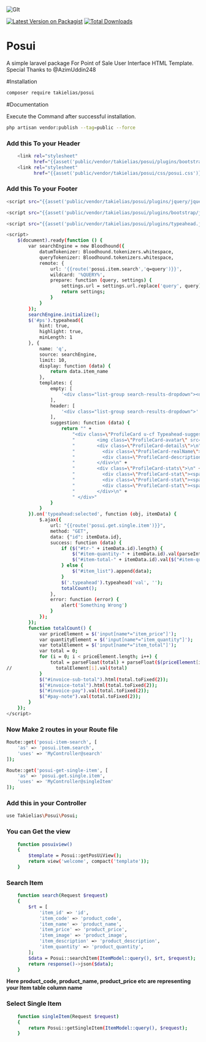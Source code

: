 ![GIt](https://user-images.githubusercontent.com/38932580/62421779-1a73f700-b6c9-11e9-9fdb-26303a3dcdb0.gif)

[![Latest Version on Packagist][ico-version]][link-packagist]
[![Total Downloads][ico-downloads]][link-downloads]

# Posui
A simple laravel package For Point of Sale User Interface HTML Template. Special Thanks to @AzimUddin248

#Installation
```sh
composer require takielias/posui
```
#Documentation

Execute the Command after successful installation. 
```sh
php artisan vendor:publish --tag=public --force
```

### Add this To your Header
```sh
    <link rel="stylesheet"
          href="{{asset('public/vendor/takielias/posui/plugins/bootstrap/css/bootstrap.min.css')}}">
    <link rel="stylesheet"
          href="{{asset('public/vendor/takielias/posui/css/posui.css')}}">
```

### Add this To your Footer
```sh
<script src="{{asset('public/vendor/takielias/posui/plugins/jquery/jquery-3.4.1.min.js')}}"></script>

<script src="{{asset('public/vendor/takielias/posui/plugins/bootstrap/js/bootstrap.min.js')}}"></script>

<script src="{{asset('public/vendor/takielias/posui/plugins/typeahead.js/typeahead.bundle.js')}}"></script>

<script>
    $(document).ready(function () {
        var searchEngine = new Bloodhound({
            datumTokenizer: Bloodhound.tokenizers.whitespace,
            queryTokenizer: Bloodhound.tokenizers.whitespace,
            remote: {
                url: '{{route('posui.item.search','q=query')}}',
                wildcard: '%QUERY%',
                prepare: function (query, settings) {
                    settings.url = settings.url.replace('query', query);
                    return settings;
                }
            }
        });
        searchEngine.initialize();
        $('#ps').typeahead({
            hint: true,
            highlight: true,
            minLength: 1
        }, {
            name: 'q',
            source: searchEngine,
            limit: 10,
            display: function (data) {
                return data.item_name
            },
            templates: {
                empty: [
                    '<div class="list-group search-results-dropdown"><div class="list-group-item">Nothing Found.</div></div>'
                ],
                header: [
                    '<div class="list-group search-results-dropdown">'
                ],
                suggestion: function (data) {
                    return "" +
                        "<div class=\"ProfileCard u-cf Typeahead-suggestion Typeahead-selectable\">\n" +
                        "        <img class=\"ProfileCard-avatar\" src=" + data.item_image + ">\n" +
                        "        <div class=\"ProfileCard-details\">\n" +
                        "          <div class=\"ProfileCard-realName\"> " + data.item_name + "</div>\n" +
                        "          <div class=\"ProfileCard-description\"> " + data.item_description + "</div>\n" +
                        "        </div>\n" +
                        "        <div class=\"ProfileCard-stats\">\n" +
                        "          <div class=\"ProfileCard-stat\"><span class=\"ProfileCard-stat-label\">Item Code : </span><b>" + data.item_code + "</b></div>\n" +
                        "          <div class=\"ProfileCard-stat\"><span class=\"ProfileCard-stat-label\">Price : </span><b>" + data.item_price + "</b></div>\n" +
                        "          <div class=\"ProfileCard-stat\"><span class=\"ProfileCard-stat-label\">Available Quantity : </span><b>" + data.item_quantity + "</b></div>\n" +
                        "        </div>\n" +
                        " </div>"
                }
            }
        }).on('typeahead:selected', function (obj, itemData) {
            $.ajax({
                url: "{{route('posui.get.single.item')}}",
                method: "GET",
                data: {"id": itemData.id},
                success: function (data) {
                    if ($("#tr-" + itemData.id).length) {
                        $("#item-quantity-" + itemData.id).val(parseInt($("#item-quantity-" + itemData.id).val()) + 1);
                        $("#item-total-" + itemData.id).val($("#item-quantity-" + itemData.id).val() * $("#item-price-" + itemData.id).val());
                    } else {
                        $("#item_list").append(data);
                    }
                    $('.typeahead').typeahead('val', '');
                    totalCount();
                },
                error: function (error) {
                    alert('Something Wrong')
                }
            });
        });
        function totalCount() {
            var priceElement = $('input[name*="item_price"]');
            var quantityElement = $('input[name*="item_quantity"]');
            var totalElement = $('input[name*="item_total"]');
            var total = 0;
            for (i = 0; i < priceElement.length; i++) {
                total = parseFloat(total) + parseFloat($(priceElement[i]).val() * $(quantityElement[i]).val());
//                totalElement[i].val(total)
            }
            $("#invoice-sub-total").html(total.toFixed(2));
            $("#invoice-total").html(total.toFixed(2));
            $("#invoice-pay").val(total.toFixed(2));
            $("#pay-note").val(total.toFixed(2));
        }
    });
</script>
```

### Now Make 2 routes in your Route file

```sh
Route::get('posui-item-search', [
    'as' => 'posui.item.search',
    'uses' => 'MyController@search'
]);

Route::get('posui-get-single-item', [
    'as' => 'posui.get.single.item',
    'uses' => 'MyController@singleItem'
]);
```

### Add this in your Controller
```sh 
use Takielias\Posui\Posui;
```

### You can Get the view
```sh
    function posuiview()
    {
        $template = Posui::getPosUiView();
        return view('welcome', compact('template'));
    }
```

### Search Item
```sh
    function search(Request $request)
    {
        $rt = [
            'item_id' => 'id',
            'item_code' => 'product_code',
            'item_name' => 'product_name',
            'item_price' => 'product_price',
            'item_image' => 'product_image',
            'item_description' => 'product_description',
            'item_quantity' => 'product_quantity',
        ];
        $data = Posui::searchItem(ItemModel::query(), $rt, $request);
        return response()->json($data);
    }
```
**Here product_code, product_name, product_price etc are representing your Item table column name**

### Select Single Item
```sh
    function singleItem(Request $request)
    {
        return Posui::getSingleItem(ItemModel::query(), $request);
    }
```


[ico-version]: https://img.shields.io/packagist/v/takielias/posui.svg?style=flat-square
[ico-downloads]: https://img.shields.io/packagist/dt/takielias/posui.svg?style=flat-square

[link-packagist]: https://packagist.org/packages/takielias/posui
[link-downloads]: https://packagist.org/packages/takielias/posui
